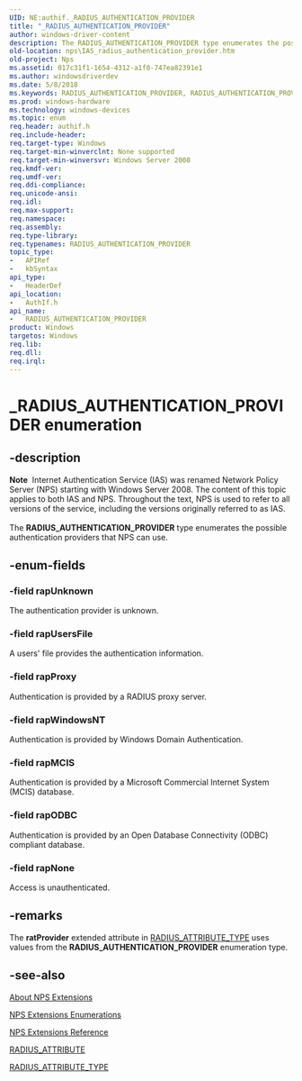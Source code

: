 ```yaml
---
UID: NE:authif._RADIUS_AUTHENTICATION_PROVIDER
title: "_RADIUS_AUTHENTICATION_PROVIDER"
author: windows-driver-content
description: The RADIUS_AUTHENTICATION_PROVIDER type enumerates the possible authentication providers that NPS can use.
old-location: nps\IAS_radius_authentication_provider.htm
old-project: Nps
ms.assetid: 017c31f1-1654-4312-a1f0-747ea82391e1
ms.author: windowsdriverdev
ms.date: 5/8/2018
ms.keywords: RADIUS_AUTHENTICATION_PROVIDER, RADIUS_AUTHENTICATION_PROVIDER enumeration [Network Policy Server], _RADIUS_AUTHENTICATION_PROVIDER, _ias_radius_authentication_provider, authif/RADIUS_AUTHENTICATION_PROVIDER, authif/rapMCIS, authif/rapNone, authif/rapODBC, authif/rapProxy, authif/rapUnknown, authif/rapUsersFile, authif/rapWindowsNT, ias.radius_authentication_provider, nps.IAS_radius_authentication_provider, rapMCIS, rapNone, rapODBC, rapProxy, rapUnknown, rapUsersFile, rapWindowsNT
ms.prod: windows-hardware
ms.technology: windows-devices
ms.topic: enum
req.header: authif.h
req.include-header: 
req.target-type: Windows
req.target-min-winverclnt: None supported
req.target-min-winversvr: Windows Server 2008
req.kmdf-ver: 
req.umdf-ver: 
req.ddi-compliance: 
req.unicode-ansi: 
req.idl: 
req.max-support: 
req.namespace: 
req.assembly: 
req.type-library: 
req.typenames: RADIUS_AUTHENTICATION_PROVIDER
topic_type:
-	APIRef
-	kbSyntax
api_type:
-	HeaderDef
api_location:
-	AuthIf.h
api_name:
-	RADIUS_AUTHENTICATION_PROVIDER
product: Windows
targetos: Windows
req.lib: 
req.dll: 
req.irql: 
---
```


# _RADIUS_AUTHENTICATION_PROVIDER enumeration


## -description


<div class="alert"><b>Note</b>  Internet Authentication Service (IAS) was renamed Network Policy Server (NPS) starting with Windows Server 2008.  The content of this topic applies to both IAS and NPS. Throughout the text, NPS is used to refer to all versions of the service, including the versions originally referred to as IAS.</div><div> </div>The 
<b>RADIUS_AUTHENTICATION_PROVIDER</b> type enumerates the possible authentication providers that NPS can use.


## -enum-fields




### -field rapUnknown

The authentication provider is unknown.


### -field rapUsersFile

A users' file  provides the authentication information.


### -field rapProxy

Authentication is provided by a RADIUS proxy server.


### -field rapWindowsNT

Authentication is provided by Windows Domain Authentication.


### -field rapMCIS

Authentication is provided by a Microsoft Commercial Internet System (MCIS) database.


### -field rapODBC

Authentication is provided by an Open Database Connectivity (ODBC) compliant database.


### -field rapNone

Access is unauthenticated.


## -remarks



The <b>ratProvider</b> extended attribute in 
<a href="https://msdn.microsoft.com/b0b39062-0622-48f8-a06a-232713ec8c3c">RADIUS_ATTRIBUTE_TYPE</a> uses values from the 
<b>RADIUS_AUTHENTICATION_PROVIDER</b> enumeration type.




## -see-also




<a href="https://msdn.microsoft.com/3d4d8d22-4cd3-48e0-b4a4-dfa0a0b7b87f">About NPS Extensions</a>



<a href="https://msdn.microsoft.com/6bf9c421-f0f6-4c75-bb4d-dbe91dcb8d01">NPS Extensions Enumerations</a>



<a href="https://msdn.microsoft.com/2b7a16cb-bc64-4e81-8149-82f51c451312">NPS Extensions Reference</a>



<a href="https://msdn.microsoft.com/7c6e1a41-9736-4bd3-b709-779d871ead57">RADIUS_ATTRIBUTE</a>



<a href="https://msdn.microsoft.com/b0b39062-0622-48f8-a06a-232713ec8c3c">RADIUS_ATTRIBUTE_TYPE</a>
 

 

